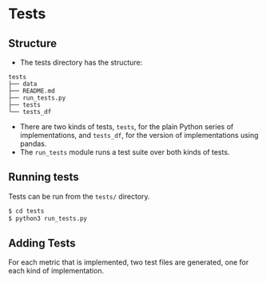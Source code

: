 # Tests

## Structure
- The tests directory has the structure:
```
tests
├── data
├── README.md
├── run_tests.py
├── tests
└── tests_df
```
- There are two kinds of tests, `tests`, for the plain Python series of implementations, and `tests_df`, for the version of implementations using pandas.
- The `run_tests` module runs a test suite over both kinds of tests.


## Running tests
Tests can be run from the `tests/` directory.
```bash
$ cd tests
$ python3 run_tests.py
```

## Adding Tests
For each metric that is implemented, two test files are generated, one for
each kind of implementation.  


